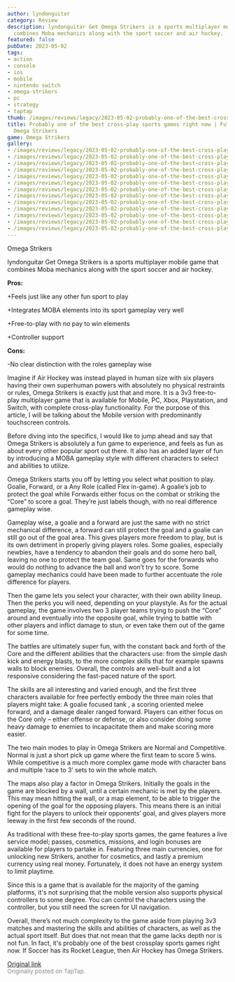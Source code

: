 ```yaml
---
author: lyndonguitar
category: Review
description: lyndonguitar Get Omega Strikers is a sports multiplayer mobile game that
  combines Moba mechanics along with the sport soccer and air hockey.
featured: false
pubDate: 2023-05-02
tags:
- action
- console
- ios
- mobile
- nintendo switch
- omega-strikers
- pc
- strategy
- taptap
thumb: /images/reviews/legacy/2023-05-02-probably-one-of-the-best-cross-play-sports-games-right-now--full-review---omega-strikers-0.avif
title: Probably one of the best cross-play sports games right now | Full Review -
  Omega Strikers
game: Omega Strikers
gallery:
- /images/reviews/legacy/2023-05-02-probably-one-of-the-best-cross-play-sports-games-right-now--full-review---omega-strikers-0.avif
- /images/reviews/legacy/2023-05-02-probably-one-of-the-best-cross-play-sports-games-right-now--full-review---omega-strikers-1.avif
- /images/reviews/legacy/2023-05-02-probably-one-of-the-best-cross-play-sports-games-right-now--full-review---omega-strikers-2.avif
- /images/reviews/legacy/2023-05-02-probably-one-of-the-best-cross-play-sports-games-right-now--full-review---omega-strikers-3.avif
- /images/reviews/legacy/2023-05-02-probably-one-of-the-best-cross-play-sports-games-right-now--full-review---omega-strikers-4.avif
- /images/reviews/legacy/2023-05-02-probably-one-of-the-best-cross-play-sports-games-right-now--full-review---omega-strikers-5.avif
- /images/reviews/legacy/2023-05-02-probably-one-of-the-best-cross-play-sports-games-right-now--full-review---omega-strikers-6.avif
- /images/reviews/legacy/2023-05-02-probably-one-of-the-best-cross-play-sports-games-right-now--full-review---omega-strikers-7.avif
- /images/reviews/legacy/2023-05-02-probably-one-of-the-best-cross-play-sports-games-right-now--full-review---omega-strikers-8.avif
- /images/reviews/legacy/2023-05-02-probably-one-of-the-best-cross-play-sports-games-right-now--full-review---omega-strikers-9.avif
- /images/reviews/legacy/2023-05-02-probably-one-of-the-best-cross-play-sports-games-right-now--full-review---omega-strikers-10.avif
- /images/reviews/legacy/2023-05-02-probably-one-of-the-best-cross-play-sports-games-right-now--full-review---omega-strikers-11.avif
- /images/reviews/legacy/2023-05-02-probably-one-of-the-best-cross-play-sports-games-right-now--full-review---omega-strikers-12.avif
---
```

Omega Strikers

lyndonguitar
Get
Omega Strikers is a sports multiplayer mobile game that combines Moba mechanics along with the sport soccer and air hockey.


**Pros:**


+Feels just like any other fun sport to play

+Integrates MOBA elements into its sport gameplay very well

+Free-to-play with no pay to win elements

+Controller support


**Cons:**


-No clear distinction with the roles gameplay wise

Imagine if Air Hockey was instead played in human size with six players having their own superhuman powers with absolutely no physical restraints or rules, Omega Strikers is exactly just that and more. It is a 3v3 free-to-play multiplayer game that is available for Mobile, PC, Xbox, Playstation, and Switch, with complete cross-play functionality. For the purpose of this article, I will be talking about the Mobile version with predominantly touchscreen controls.

Before diving into the specifics, I would like to jump ahead and say that Omega Strikers is absolutely a fun game to experience, and feels as fun as about every other popular sport out there. It also has an added layer of fun by introducing a MOBA gameplay style with different characters to select and abilities to utilize.

Omega Strikers starts you off by letting you select what position to play. Goalie, Forward, or a Any Role (called Flex in-game). A goalie’s job to protect the goal while Forwards either focus on the combat or striking the “Core” to score a goal. They’re just labels though, with no real difference gameplay wise.

Gameplay wise, a goalie and a forward are just the same with no strict mechanical difference, a forward can still protect the goal and a goalie can still go out of the goal area.  This gives players more freedom to play, but is its own detriment in properly giving players roles. Some goalies, especially newbies, have a tendency to abandon their goals and do some hero ball, leaving no one to protect the team goal. Same goes for the forwards who would do nothing to advance the ball and won’t try to score. Some gameplay mechanics could have been made to further accentuate the role difference for players.

Then the game lets you select your character, with their own ability lineup. Then the perks you will need, depending on your playstyle. As for the actual gameplay, the game involves two 3 player teams trying to push the “Core” around and eventually into the opposite goal, while trying to battle with other players and inflict damage to stun, or even take them out of the game for some time.

The battles are ultimately super fun, with the constant back and forth of the Core and the different abilities that the characters use: from the simple dash kick and energy blasts, to the more complex skills that for example spawns walls to block enemies. Overall, the controls are well-built and a lot responsive considering the fast-paced nature of the sport.

The skills are all interesting and varied enough, and the first three characters available for free perfectly embody the three main roles that players might take: A goalie focused tank , a scoring oriented melee forward, and a damage dealer ranged forward. Players can either focus on the Core only – either offense or defense, or also consider doing some heavy damage to enemies to incapacitate them and make scoring more easier.

The two main modes to play in Omega Strikers are Normal and Competitive. Normal is just a short pick up game where the first team to score 5 wins. While competitive is a much more complex game mode with character bans and multiple ‘race to 3’ sets to win the whole match.

The maps also play a factor in Omega Strikers. Initially the goals in the game are blocked by a wall, until a certain mechanic is met by the players. This may mean hitting the wall, or a map element, to be able to trigger the opening of the goal for the opposing players. This means there is an initial fight for the players to unlock their opponents’ goal, and gives players more leeway in the first few seconds of the round.

As traditional with these free-to-play sports games, the game features a live service model; passes, cosmetics, missions, and login bonuses are available for players to partake in. Featuring three main currencies, one for unlocking new Strikers, another for cosmetics, and lastly a premium currency using real money. Fortunately, it does not have an energy system to limit playtime.

Since this is a game that is available for the majority of the gaming platforms, it's not surprising that the mobile version also supports physical controllers to some degree. You can control the characters using the controller, but you still need the screen for UI navigation.

Overall, there’s not much complexity to the game aside from playing 3v3 matches and mastering the skills and abilities of characters, as well as the actual sport itself. But does that not mean that the game lacks depth nor is not fun. In fact, it's probably one of the best crossplay sports games right now. If Soccer has its Rocket League, then Air Hockey has Omega Strikers.

[Original link](https://www.taptap.io/post/5311055)<br><span style="font-size: 0.95em; color: #888;">Originally posted on TapTap.</span>